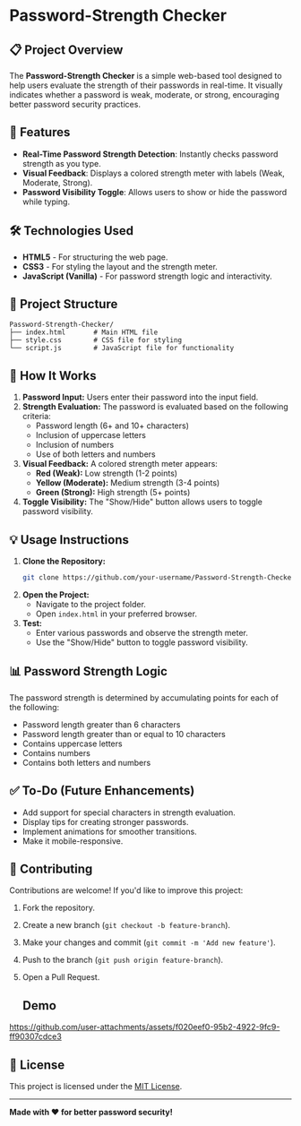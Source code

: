 # Password-Strength Checker

## 📋 Project Overview
The **Password-Strength Checker** is a simple web-based tool designed to help users evaluate the strength of their passwords in real-time. It visually indicates whether a password is weak, moderate, or strong, encouraging better password security practices.

## 🚀 Features
- **Real-Time Password Strength Detection**: Instantly checks password strength as you type.
- **Visual Feedback**: Displays a colored strength meter with labels (Weak, Moderate, Strong).
- **Password Visibility Toggle**: Allows users to show or hide the password while typing.

## 🛠️ Technologies Used
- **HTML5** - For structuring the web page.
- **CSS3** - For styling the layout and the strength meter.
- **JavaScript (Vanilla)** - For password strength logic and interactivity.

## 📂 Project Structure
```
Password-Strength-Checker/
├── index.html       # Main HTML file
├── style.css        # CSS file for styling
└── script.js        # JavaScript file for functionality
```

## 🔑 How It Works
1. **Password Input:** Users enter their password into the input field.
2. **Strength Evaluation:** The password is evaluated based on the following criteria:
   - Password length (6+ and 10+ characters)
   - Inclusion of uppercase letters
   - Inclusion of numbers
   - Use of both letters and numbers
3. **Visual Feedback:** A colored strength meter appears:
   - **Red (Weak):** Low strength (1-2 points)
   - **Yellow (Moderate):** Medium strength (3-4 points)
   - **Green (Strong):** High strength (5+ points)
4. **Toggle Visibility:** The "Show/Hide" button allows users to toggle password visibility.

## 💡 Usage Instructions
1. **Clone the Repository:**
   ```bash
   git clone https://github.com/your-username/Password-Strength-Checker.git
   ```
2. **Open the Project:**
   - Navigate to the project folder.
   - Open `index.html` in your preferred browser.
3. **Test:**
   - Enter various passwords and observe the strength meter.
   - Use the "Show/Hide" button to toggle password visibility.

## 📊 Password Strength Logic
The password strength is determined by accumulating points for each of the following:
- Password length greater than 6 characters
- Password length greater than or equal to 10 characters
- Contains uppercase letters
- Contains numbers
- Contains both letters and numbers

## ✅ To-Do (Future Enhancements)
- Add support for special characters in strength evaluation.
- Display tips for creating stronger passwords.
- Implement animations for smoother transitions.
- Make it mobile-responsive.

## 🤝 Contributing
Contributions are welcome! If you'd like to improve this project:
1. Fork the repository.
2. Create a new branch (`git checkout -b feature-branch`).
3. Make your changes and commit (`git commit -m 'Add new feature'`).
4. Push to the branch (`git push origin feature-branch`).
5. Open a Pull Request.

   ## Demo


https://github.com/user-attachments/assets/f020eef0-95b2-4922-9fc9-ff90307cdce3


   

## 📄 License
This project is licensed under the [MIT License](LICENSE).

---

**Made with ❤️ for better password security!**

